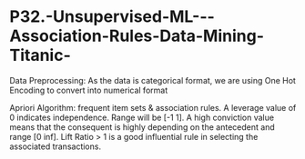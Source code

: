# P32.-Unsupervised-ML---Association-Rules-Data-Mining-Titanic-

Data Preprocessing:
As the data is categorical format, we are using One Hot Encoding to convert into numerical format

Apriori Algorithm:
frequent item sets & association rules.
A leverage value of 0 indicates independence. Range will be [-1 1].
A high conviction value means that the consequent is highly depending on the antecedent and range [0 inf].
Lift Ratio > 1 is a good influential rule in selecting the associated transactions.
